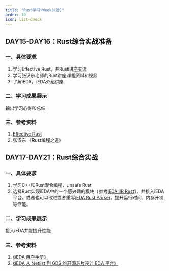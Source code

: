 ```yaml
---
title: "Rust学习-Week3(选)"
order: 10
icon: list-check
---
```

## DAY15-DAY16：Rust综合实战准备

### 一、具体要求

1. 学习Effective Rust，并Rust讲座交流
2. 学习张汉东老师的Rust讲座课程资料和视频
3. 了解iEDA，iEDA介绍讲座

### 二、学习成果展示

输出学习心得和总结

### 三、参考资料

1. [Effective Rust](https://www.lurklurk.org/effective-rust)
2. 张汉东 《Rust编程之道》

## DAY17-DAY21：Rust综合实战

### 一、具体要求

1. 学习C++和Rust混合编程，unsafe Rust
2. 选择Rust实现iEDA中的一个感兴趣的模块（参考[iEDA iIR Rust](https://gitee.com/oscc-project/iEDA/tree/master/src/operation/iIR/source/iir-rust/iir)），并接入iEDA平台。或者也可以改进或者重写[iEDA Rust Parser](https://gitee.com/oscc-project/parser/tree/master/parser_rust)，提升运行时间、内存开销等性能。

### 二、学习成果展示

接入iEDA并能提升性能

### 三、参考资料

1. [《iEDA 用户手册》](https://gitee.com/oscc-project/iEDA/blob/master/docs/user_guide/iEDA_user_guide.md)
2. [《iEDA 从 Netlist 到 GDS 的开源芯片设计 EDA 平台》](https://gitee.com/oscc-project/iEDA/blob/master/README.md)
